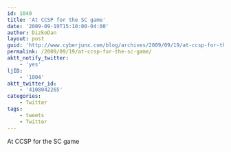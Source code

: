 ```yaml
---
id: 1040
title: 'At CCSP for the SC game'
date: '2009-09-19T15:10:00-04:00'
author: DizkoDan
layout: post
guid: 'http://www.cyberjunx.com/blog/archives/2009/09/19/at-ccsp-for-the-sc-game/'
permalink: /2009/09/19/at-ccsp-for-the-sc-game/
aktt_notify_twitter:
    - 'yes'
ljID:
    - '1004'
aktt_twitter_id:
    - '4108042265'
categories:
    - Twitter
tags:
    - tweets
    - Twitter
---
```


At CCSP for the SC game
